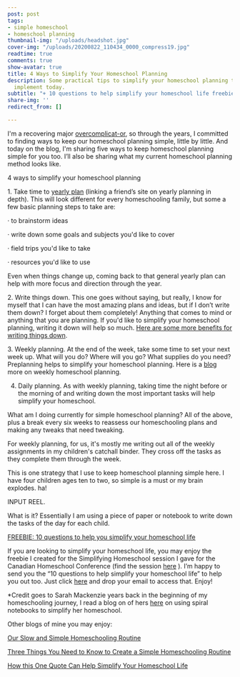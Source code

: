 ```yaml
---
post: post
tags:
- simple homeschool
- homeschool planning
thumbnail-img: "/uploads/headshot.jpg"
cover-img: "/uploads/20200822_110434_0000_compress19.jpg"
readtime: true
comments: true
show-avatar: true
title: 4 Ways to Simplify Your Homeschool Planning
description: Some practical tips to simplify your homeschool planning that you can
  implement today.
subtitle: "+ 10 questions to help simplify your homeschool life freebie worksheet"
share-img: ''
redirect_from: []

---
```

I'm a recovering major [overcomplicat-or](https://www.ivanbsignorelli.com.au/2017/03/18/110/), so through the years, I committed to finding ways to keep our homeschool planning simple, little by little. And today on the blog, I'm sharing five ways to keep homeschool planning simple for you too. I’ll also be sharing what my current homeschool planning method looks like.  
   
4 ways to simplify your homeschool planning  
   
1\. Take time to [yearly plan](https://thecanadianhomeschooler.com/homeschool-planning-guide/) (linking a friend’s site on yearly planning in depth). This will look different for every homeschooling family, but some a few basic planning steps to take are:

· to brainstorm ideas

· write down some goals and subjects you'd like to cover

· field trips you'd like to take

· resources you'd like to use

Even when things change up, coming back to that general yearly plan can help with more focus and direction through the year.

  
2\. Write things down. This one goes without saying, but really, I know for myself that I can have the most amazing plans and ideas, but if I don’t write them down? I forget about them completely! Anything that comes to mind or anything that you are planning. If you'd like to simplify your homeschool planning, writing it down will help so much. [Here are some more benefits for writing things down](https://www.forbes.com/sites/markmurphy/2018/04/15/neuroscience-explains-why-you-need-to-write-down-your-goals-if-you-actually-want-to-achieve-them/?sh=27d822af7905).

  
3\. Weekly planning. At the end of the week, take some time to set your next week up. What will you do? Where will you go? What supplies do you need? Preplanning helps to simplify your homeschool planning. Here is a [blog](https://pambarnhill.com/_sample_homeschool_schedule/) more on weekly homeschool planning.

  
 4. Daily planning. As with weekly planning, taking time the night before or the morning of and writing down the most important tasks will help simplify your homeschool.

  
   
 What am I doing currently for simple homeschool planning? All of the above, plus a break every six weeks to reassess our homeschooling plans and making any tweaks that need tweaking.   
   
For weekly planning, for us, it's mostly me writing out all of the weekly assignments in my children's catchall binder. They cross off the tasks as they complete them through the week.   
   
This is one strategy that I use to keep homeschool planning simple here. I have four children ages ten to two, so simple is a must or my brain explodes. ha!

INPUT REEL.  
   
What is it? Essentially I am using a piece of paper or notebook to write down the tasks of the day for each child.

[FREEBIE: 10 questions to help you simplify your homeschool life](https://mailchi.mp/63c04ffdad3a/simplify-your-homeschool-life-session-freebie)

If you are looking to simplify your homeschool life, you may enjoy the freebie I created for the Simplifying Homeschool session I gave for the Canadian Homeschool Conference (find the session [here](https://canadianhomeschoolconference.com/aff/42/) ). I’m happy to send you the “10 questions to help simplify your homeschool life” to help you out too. Just click [here](https://mailchi.mp/63c04ffdad3a/simplify-your-homeschool-life-session-freebie) and drop your email to access that. Enjoy!  
   
\*Credit goes to Sarah Mackenzie years back in the beginning of my homeschooling journey, I read a blog on of hers [here](https://readaloudrevival.com/spiral-notebooks/) on using spiral notebooks to simplify her homeschool.  
   
   
Other blogs of mine you may enjoy:

[Our Slow and Simple Homeschooling Routine](https://www.simplehomemom.com/our-slow-and-simple-homeschooling-routine/)

[Three Things You Need to Know to Create a Simple Homeschooling Routine](https://www.simplehomemom.com/three-things-you-need-to-know-to-create-a-simple-homeschool-routine/)

[How this One Quote Can Help Simplify Your Homeschool Life](https://www.simplehomemom.com/how-this-one-quote-can-help-simplify-your-homeschool-life/)